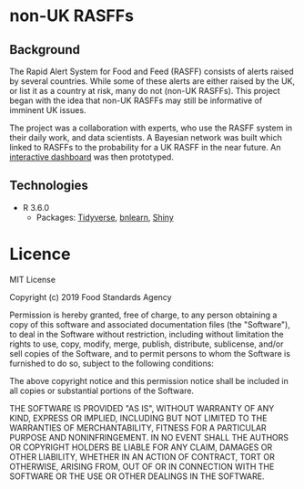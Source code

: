 # non-UK RASFFs

## Background
The Rapid Alert System for Food and Feed (RASFF) consists of alerts raised by several countries. While some of these alerts are either raised by the UK, or list it as a country at risk, many do not (non-UK RASFFs). This project began with the idea that non-UK RASFFs may still be informative of imminent UK issues.

The project was a collaboration with experts, who use the RASFF system in their daily work, and data scientists. A Bayesian network was built which linked to RASFFs to the probability for a UK RASFF in the near future. An [interactive dashboard]( https://foodstandards.shinyapps.io/nonuk_rasffs/) was then prototyped. 


## Technologies
- R 3.6.0
    - Packages: [Tidyverse](https://www.tidyverse.org/), [bnlearn](http://www.bnlearn.com/), [Shiny](https://shiny.rstudio.com/) 


# Licence

MIT License

Copyright (c) 2019 Food Standards Agency

Permission is hereby granted, free of charge, to any person obtaining a copy
of this software and associated documentation files (the "Software"), to deal
in the Software without restriction, including without limitation the rights
to use, copy, modify, merge, publish, distribute, sublicense, and/or sell
copies of the Software, and to permit persons to whom the Software is
furnished to do so, subject to the following conditions:

The above copyright notice and this permission notice shall be included in all
copies or substantial portions of the Software.

THE SOFTWARE IS PROVIDED "AS IS", WITHOUT WARRANTY OF ANY KIND, EXPRESS OR
IMPLIED, INCLUDING BUT NOT LIMITED TO THE WARRANTIES OF MERCHANTABILITY,
FITNESS FOR A PARTICULAR PURPOSE AND NONINFRINGEMENT. IN NO EVENT SHALL THE
AUTHORS OR COPYRIGHT HOLDERS BE LIABLE FOR ANY CLAIM, DAMAGES OR OTHER
LIABILITY, WHETHER IN AN ACTION OF CONTRACT, TORT OR OTHERWISE, ARISING FROM,
OUT OF OR IN CONNECTION WITH THE SOFTWARE OR THE USE OR OTHER DEALINGS IN THE
SOFTWARE.
